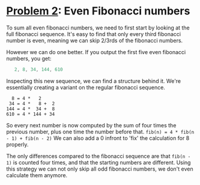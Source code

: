 # [Problem 2](https://projecteuler.net/problem=2): Even Fibonacci numbers

To sum all even fibonacci numbers, we need to first start by looking at the full fibonacci sequence.
It's easy to find that only every third fibonacci number is even, meaning we can skip 2/3rds of the fibonacci numbers.

However we can do one better. If you output the first five even fibonacci numbers, you get:
```javascript
   2, 8, 34, 144, 610
```
Inspecting this new sequence, we can find a structure behind it.
We're essentially creating a variant on the regular fibonacci sequence.
```
  8 = 4 *   2
 34 = 4 *   8 +  2
144 = 4 *  34 +  8
610 = 4 * 144 + 34
```
So every next number is now computed by the sum of four times the previous number, plus one time the number before that.
`fib(n) = 4 * fib(n - 1) + fib(n - 2)`
We can also add a 0 infront to 'fix' the calculation for 8 properly.

The only differences compared to the fibonacci sequence are that `fib(n - 1)` is counted four times, and that the starting numbers are different.
Using this strategy we can not only skip all odd fibonacci numbers, we don't even calculate them anymore.
